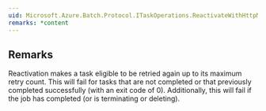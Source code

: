 ```yaml
---  
uid: Microsoft.Azure.Batch.Protocol.ITaskOperations.ReactivateWithHttpMessagesAsync(System.String,System.String,Microsoft.Azure.Batch.Protocol.Models.TaskReactivateOptions,System.Collections.Generic.Dictionary{System.String,System.Collections.Generic.List{System.String}},System.Threading.CancellationToken)  
remarks: *content  
---  
```

  
## Remarks  
 Reactivation makes a task eligible to be retried again up to its             maximum retry count. This will fail for tasks that are not             completed or that previously completed successfully (with an exit             code of 0). Additionally, this will fail if the job has completed             (or is terminating or deleting).